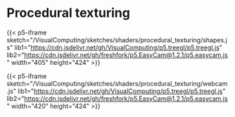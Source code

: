 # Procedural texturing

{{< p5-iframe sketch="/VisualComputing/sketches/shaders/procedural_texturing/shapes.js"  lib1="https://cdn.jsdelivr.net/gh/VisualComputing/p5.treegl/p5.treegl.js" lib2="https://cdn.jsdelivr.net/gh/freshfork/p5.EasyCam@1.2.1/p5.easycam.js" width="405" height="424" >}}

{{< p5-iframe sketch="/VisualComputing/sketches/shaders/procedural_texturing/webcam.js"  lib1="https://cdn.jsdelivr.net/gh/VisualComputing/p5.treegl/p5.treegl.js" lib2="https://cdn.jsdelivr.net/gh/freshfork/p5.EasyCam@1.2.1/p5.easycam.js" width="420" height="424" >}}
